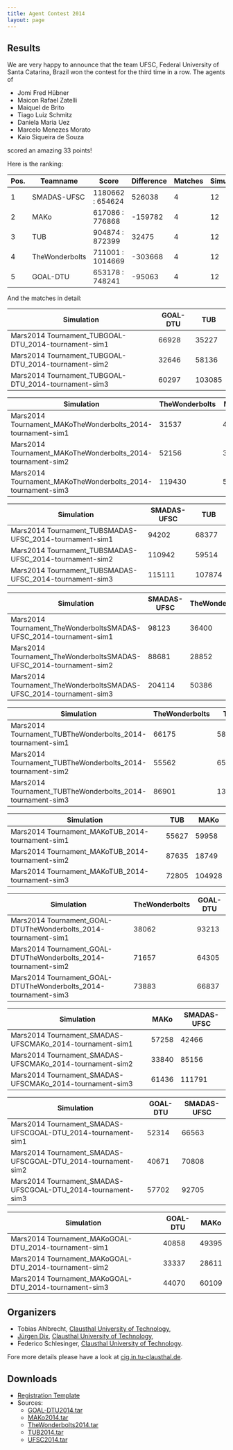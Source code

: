 ```yaml
---
title: Agent Contest 2014
layout: page
---
```


Results
-------

We are very happy to announce that the team UFSC, Federal University of Santa Catarina, Brazil won the contest for the third time in a row. The agents of

* Jomi Fred Hübner
* Maicon Rafael Zatelli
* Maiquel de Brito
* Tiago Luiz Schmitz
* Daniela Maria Uez
* Marcelo Menezes Morato
* Kaio Siqueira de Souza

scored an amazing 33 points!

Here is the ranking:

Pos. | Teamname | Score | Difference | Matches | Simulations | Points
--- | --- | --- | --- | --- | --- | ---
1 | SMADAS-UFSC | 1180662 : 654624 | 526038 | 4 | 12 | 33
2 | MAKo | 617086 : 776868 | -159782 | 4 | 12 | 18
3 | TUB | 904874 : 872399 | 32475 | 4 | 12 | 15
4 | TheWonderbolts | 711001 : 1014669 | -303668 | 4 | 12 | 15
5 | GOAL-DTU | 653178 : 748241 | -95063 | 4 | 12 | 9

And the matches in detail:

Simulation  | GOAL-DTU | TUB
--- | --- | ---
Mars2014 Tournament_TUBGOAL-DTU_2014-tournament-sim1 | 66928 | 35227
Mars2014 Tournament_TUBGOAL-DTU_2014-tournament-sim2 | 32646 | 58136
Mars2014 Tournament_TUBGOAL-DTU_2014-tournament-sim3 | 60297 | 103085

Simulation | TheWonderbolts | MAKo
--- | --- | ---
Mars2014 Tournament_MAKoTheWonderbolts_2014-tournament-sim1 | 31537 | 49994
Mars2014 Tournament_MAKoTheWonderbolts_2014-tournament-sim2 | 52156 | 34661
Mars2014 Tournament_MAKoTheWonderbolts_2014-tournament-sim3 | 119430 | 58147

Simulation | SMADAS-UFSC | TUB
--- | --- | ---
Mars2014 Tournament_TUBSMADAS-UFSC_2014-tournament-sim1 | 94202 | 68377
Mars2014 Tournament_TUBSMADAS-UFSC_2014-tournament-sim2 | 110942 | 59514
Mars2014 Tournament_TUBSMADAS-UFSC_2014-tournament-sim3 | 115111 | 107874

Simulation | SMADAS-UFSC | TheWonderbolts
--- | --- | ---
Mars2014 Tournament_TheWonderboltsSMADAS-UFSC_2014-tournament-sim1 | 98123 | 36400
Mars2014 Tournament_TheWonderboltsSMADAS-UFSC_2014-tournament-sim2 | 88681 | 28852
Mars2014 Tournament_TheWonderboltsSMADAS-UFSC_2014-tournament-sim3 | 204114 | 50386

Simulation | TheWonderbolts | TUB
--- | --- | ---
Mars2014 Tournament_TUBTheWonderbolts_2014-tournament-sim1 | 66175 | 58673
Mars2014 Tournament_TUBTheWonderbolts_2014-tournament-sim2 | 55562 | 65275
Mars2014 Tournament_TUBTheWonderbolts_2014-tournament-sim3 | 86901 | 132646

Simulation | TUB | MAKo
--- | --- | ---
Mars2014 Tournament_MAKoTUB_2014-tournament-sim1 | 55627 | 59958
Mars2014 Tournament_MAKoTUB_2014-tournament-sim2 | 87635 | 18749
Mars2014 Tournament_MAKoTUB_2014-tournament-sim3 | 72805 | 104928

Simulation | TheWonderbolts | GOAL-DTU
--- | --- | ---
Mars2014 Tournament_GOAL-DTUTheWonderbolts_2014-tournament-sim1 | 38062 | 93213
Mars2014 Tournament_GOAL-DTUTheWonderbolts_2014-tournament-sim2 | 71657 | 64305
Mars2014 Tournament_GOAL-DTUTheWonderbolts_2014-tournament-sim3 | 73883 | 66837

Simulation | MAKo | SMADAS-UFSC
--- | --- | ---
Mars2014 Tournament_SMADAS-UFSCMAKo_2014-tournament-sim1 | 57258 | 42466
Mars2014 Tournament_SMADAS-UFSCMAKo_2014-tournament-sim2 | 33840 | 85156
Mars2014 Tournament_SMADAS-UFSCMAKo_2014-tournament-sim3 | 61436 | 111791

Simulation | GOAL-DTU | SMADAS-UFSC
--- | --- | ---
Mars2014 Tournament_SMADAS-UFSCGOAL-DTU_2014-tournament-sim1 | 52314 | 66563
Mars2014 Tournament_SMADAS-UFSCGOAL-DTU_2014-tournament-sim2 | 40671 | 70808
Mars2014 Tournament_SMADAS-UFSCGOAL-DTU_2014-tournament-sim3 | 57702 | 92705

Simulation | GOAL-DTU | MAKo
--- | --- | ---
Mars2014 Tournament_MAKoGOAL-DTU_2014-tournament-sim1 | 40858 | 49395
Mars2014 Tournament_MAKoGOAL-DTU_2014-tournament-sim2 | 33337 | 28611
Mars2014 Tournament_MAKoGOAL-DTU_2014-tournament-sim3 | 44070 | 60109

Organizers
----------

* Tobias Ahlbrecht, [Clausthal University of Technology](http://www.tu-clausthal.de/),
* [Jürgen Dix](http://www.in.tu-clausthal.de/divisions/cig/cigroot/members/leader/cigmember-dix/), [Clausthal University of Technology](http://www.tu-clausthal.de/),
* Federico Schlesinger, [Clausthal University of Technology](http://www.tu-clausthal.de/).

Fore more details please have a look at [cig.in.tu-clausthal.de](http://cig.in.tu-clausthal.de/).

Downloads
---------

* [Registration Template](registration.zip)
* Sources:
  - [GOAL-DTU2014.tar](sources/GOAL-DTU2014.tar)
  - [MAKo2014.tar](sources/MAKo2014.tar)
  - [TheWonderbolts2014.tar](sources/TheWonderbolts2014.tar)
  - [TUB2014.tar](sources/TUB2014.tar)
  - [UFSC2014.tar](sources/UFSC2014.tar)
